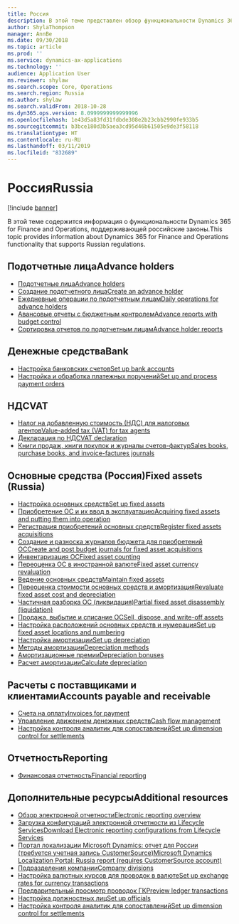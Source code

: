 ```yaml
---
title: Россия
description: В этой теме представлен обзор функциональности Dynamics 365 for Finance and Operations, относящейся к России.
author: ShylaThompson
manager: AnnBe
ms.date: 09/30/2018
ms.topic: article
ms.prod: ''
ms.service: dynamics-ax-applications
ms.technology: ''
audience: Application User
ms.reviewer: shylaw
ms.search.scope: Core, Operations
ms.search.region: Russia
ms.author: shylaw
ms.search.validFrom: 2018-10-28
ms.dyn365.ops.version: 8.0999999999999996
ms.openlocfilehash: 1e43d5a83fd31fdbde308e2b23cbb2990fe933b5
ms.sourcegitcommit: b3bce180d3b5aea3cd95d46b61505e9de3f58118
ms.translationtype: HT
ms.contentlocale: ru-RU
ms.lasthandoff: 03/11/2019
ms.locfileid: "832689"
---
```

# <a name="russia"></a><span data-ttu-id="bcd80-103">Россия</span><span class="sxs-lookup"><span data-stu-id="bcd80-103">Russia</span></span>

[!include [banner](../includes/banner.md)]

<span data-ttu-id="bcd80-104">В этой теме содержится информация о функциональности Dynamics 365 for Finance and Operations, поддерживающей российские законы.</span><span class="sxs-lookup"><span data-stu-id="bcd80-104">This topic provides information about Dynamics 365 for Finance and Operations functionality that supports Russian regulations.</span></span> 

## <a name="advance-holders"></a><span data-ttu-id="bcd80-105">Подотчетные лица</span><span class="sxs-lookup"><span data-stu-id="bcd80-105">Advance holders</span></span>

- [<span data-ttu-id="bcd80-106">Подотчетные лица</span><span class="sxs-lookup"><span data-stu-id="bcd80-106">Advance holders</span></span>](rus-advance-holders.md)
- [<span data-ttu-id="bcd80-107">Создание подотчетного лица</span><span class="sxs-lookup"><span data-stu-id="bcd80-107">Create an advance holder</span></span>](emea-advance-holders.md#create-an-advance-holder)
- [<span data-ttu-id="bcd80-108">Ежедневные операции по подотчетным лицам</span><span class="sxs-lookup"><span data-stu-id="bcd80-108">Daily operations for advance holders</span></span>](rus-advance-holders-daily-operations.md)
- [<span data-ttu-id="bcd80-109">Авансовые отчеты с бюджетным контролем</span><span class="sxs-lookup"><span data-stu-id="bcd80-109">Advance reports with budget control</span></span>](rus-advance-holders-reports-dailyops.md)
- [<span data-ttu-id="bcd80-110">Сортировка отчетов по подотчетным лицам</span><span class="sxs-lookup"><span data-stu-id="bcd80-110">Advance holder reports</span></span>](rus-local-management-reports-primary-forms.md)

## <a name="bank"></a><span data-ttu-id="bcd80-111">Денежные средства</span><span class="sxs-lookup"><span data-stu-id="bcd80-111">Bank</span></span>

- [<span data-ttu-id="bcd80-112">Настройка банковских счетов</span><span class="sxs-lookup"><span data-stu-id="bcd80-112">Set up bank accounts</span></span>](rus-local-settings-requisites-bank-module.md)
- [<span data-ttu-id="bcd80-113">Настройка и обработка платежных поручений</span><span class="sxs-lookup"><span data-stu-id="bcd80-113">Set up and process payment orders</span></span>](https://docs.microsoft.com/en-us/dynamics365/unified-operations/financials/localizations/rus-payment-order-settings-processing)

## <a name="vat"></a><span data-ttu-id="bcd80-114">НДС</span><span class="sxs-lookup"><span data-stu-id="bcd80-114">VAT</span></span>

- [<span data-ttu-id="bcd80-115">Налог на добавленную стоимость (НДС) для налоговых агентов</span><span class="sxs-lookup"><span data-stu-id="bcd80-115">Value-added tax (VAT) for tax agents</span></span>](rus-tax-agent.md)
- [<span data-ttu-id="bcd80-116">Декларация по НДС</span><span class="sxs-lookup"><span data-stu-id="bcd80-116">VAT declaration</span></span>](https://docs.microsoft.com/en-us/dynamics365/unified-operations/financials/localizations/rus-VAT-declaration)
- [<span data-ttu-id="bcd80-117">Книги продаж, книги покупок и журналы счетов-фактур</span><span class="sxs-lookup"><span data-stu-id="bcd80-117">Sales books, purchase books, and invoice-factures journals</span></span>](rus-sales-books-purchase-books.md)

## <a name="fixed-assets-russia"></a><span data-ttu-id="bcd80-118">Основные средства (Россия)</span><span class="sxs-lookup"><span data-stu-id="bcd80-118">Fixed assets (Russia)</span></span>
- [<span data-ttu-id="bcd80-119">Настройка основных средств</span><span class="sxs-lookup"><span data-stu-id="bcd80-119">Set up fixed assets</span></span>](rus-set-up-fixed-assets.md)
- [<span data-ttu-id="bcd80-120">Приобретение ОС и их ввод в эксплуатацию</span><span class="sxs-lookup"><span data-stu-id="bcd80-120">Acquiring fixed assets and putting them into operation</span></span>](rus-fixed-asset-acquisition.md)
- [<span data-ttu-id="bcd80-121">Регистрация приобретений основных средств</span><span class="sxs-lookup"><span data-stu-id="bcd80-121">Register fixed assets acquisitions</span></span>](rus-register-acquisition.md)
- [<span data-ttu-id="bcd80-122">Создание и разноска журналов бюджета для приобретений ОС</span><span class="sxs-lookup"><span data-stu-id="bcd80-122">Create and post budget journals for fixed asset acquisitions</span></span>](rus-post-budget-fixed-asset-acquisition.md)
- [<span data-ttu-id="bcd80-123">Инвентаризация ОС</span><span class="sxs-lookup"><span data-stu-id="bcd80-123">Fixed asset counting</span></span>](rus-fixed-assets-counting.md)
- [<span data-ttu-id="bcd80-124">Переоценка ОС в иностранной валюте</span><span class="sxs-lookup"><span data-stu-id="bcd80-124">Fixed asset currency revaluation</span></span>](rus-fixed-asset-currency-revaluation.md)
- [<span data-ttu-id="bcd80-125">Ведение основных средств</span><span class="sxs-lookup"><span data-stu-id="bcd80-125">Maintain fixed assets</span></span>](rus-maintain-fixed-assets.md)
- [<span data-ttu-id="bcd80-126">Переоценка стоимости основных средств и амортизация</span><span class="sxs-lookup"><span data-stu-id="bcd80-126">Revaluate fixed asset cost and depreciation</span></span>](rus-fixed-assets-revaluation.md)
- [<span data-ttu-id="bcd80-127">Частичная разборка ОС (ликвидация)</span><span class="sxs-lookup"><span data-stu-id="bcd80-127">Partial fixed asset disassembly (liquidation)</span></span>](rus-fixed-assets-disassembly.md)
- [<span data-ttu-id="bcd80-128">Продажа, выбытие и списание ОС</span><span class="sxs-lookup"><span data-stu-id="bcd80-128">Sell, dispose, and write-off assets</span></span>](rus-sell-dispose-write-off-fixed-assets.md)
- [<span data-ttu-id="bcd80-129">Настройка расположений основных средств и нумерация</span><span class="sxs-lookup"><span data-stu-id="bcd80-129">Set up fixed asset locations and numbering</span></span>](rus-fixed-assets-locations-numbering.md)
- [<span data-ttu-id="bcd80-130">Настройка амортизации</span><span class="sxs-lookup"><span data-stu-id="bcd80-130">Set up depreciation</span></span>](rus-depreciation-setup.md)
- [<span data-ttu-id="bcd80-131">Методы амортизации</span><span class="sxs-lookup"><span data-stu-id="bcd80-131">Depreciation methods</span></span>](rus-depreciation-methods.md)
- [<span data-ttu-id="bcd80-132">Амортизационные премии</span><span class="sxs-lookup"><span data-stu-id="bcd80-132">Depreciation bonuses</span></span>](rus-bonus-depreciation.md)
- [<span data-ttu-id="bcd80-133">Расчет амортизации</span><span class="sxs-lookup"><span data-stu-id="bcd80-133">Calculate depreciation</span></span>](rus-depreciation-calculation.md)

## <a name="accounts-payable-and-receivable"></a><span data-ttu-id="bcd80-134">Расчеты с поставщиками и клиентами</span><span class="sxs-lookup"><span data-stu-id="bcd80-134">Accounts payable and receivable</span></span>
- [<span data-ttu-id="bcd80-135">Счета на оплату</span><span class="sxs-lookup"><span data-stu-id="bcd80-135">Invoices for payment</span></span>](rus-invoice-payment.md)
- [<span data-ttu-id="bcd80-136">Управление движением денежных средств</span><span class="sxs-lookup"><span data-stu-id="bcd80-136">Cash flow management</span></span>](rus-cash-flow.md)
- [<span data-ttu-id="bcd80-137">Настройка контроля аналитик для сопоставлений</span><span class="sxs-lookup"><span data-stu-id="bcd80-137">Set up dimension control for settlements</span></span>](rus-transactions-settlement-date.md)

## <a name="reporting"></a><span data-ttu-id="bcd80-138">Отчетность</span><span class="sxs-lookup"><span data-stu-id="bcd80-138">Reporting</span></span>

- [<span data-ttu-id="bcd80-139">Финансовая отчетность</span><span class="sxs-lookup"><span data-stu-id="bcd80-139">Financial reporting</span></span>](rus-financial-reports.md)

## <a name="additional-resources"></a><span data-ttu-id="bcd80-140">Дополнительные ресурсы</span><span class="sxs-lookup"><span data-stu-id="bcd80-140">Additional resources</span></span>

- [<span data-ttu-id="bcd80-141">Обзор электронной отчетности</span><span class="sxs-lookup"><span data-stu-id="bcd80-141">Electronic reporting overview</span></span>](../../dev-itpro/analytics/general-electronic-reporting.md)
- [<span data-ttu-id="bcd80-142">Загрузка конфигураций электронной отчетности из Lifecycle Services</span><span class="sxs-lookup"><span data-stu-id="bcd80-142">Download Electronic reporting configurations from Lifecycle Services</span></span>](../../dev-itpro/analytics/download-electronic-reporting-configuration-lcs.md)
- [<span data-ttu-id="bcd80-143">Портал локализации Microsoft Dynamics: отчет для России (требуется учетная запись CustomerSource)</span><span class="sxs-lookup"><span data-stu-id="bcd80-143">Microsoft Dynamics Localization Portal: Russia report (requires CustomerSource account)</span></span>](https://mbs.microsoft.com/files/customer/AX/Support/supportnews/RussianFederation.html)
- [<span data-ttu-id="bcd80-144">Подразделения компании</span><span class="sxs-lookup"><span data-stu-id="bcd80-144">Company divisions</span></span>](rus-company-divisions.md)
- [<span data-ttu-id="bcd80-145">Настройка валютных курсов для проводок в валюте</span><span class="sxs-lookup"><span data-stu-id="bcd80-145">Set up exchange rates for currency transactions</span></span>](rus-exchange-difference.md)
- [<span data-ttu-id="bcd80-146">Предварительный просмотр проводок ГК</span><span class="sxs-lookup"><span data-stu-id="bcd80-146">Preview ledger transactions</span></span>](rus-ledger-transactions-preview.md)
- [<span data-ttu-id="bcd80-147">Настройка должностных лиц</span><span class="sxs-lookup"><span data-stu-id="bcd80-147">Set up officials</span></span>](rus-officials.md)
- [<span data-ttu-id="bcd80-148">Настройка контроля аналитик для сопоставлений</span><span class="sxs-lookup"><span data-stu-id="bcd80-148">Set up dimension control for settlements</span></span>](rus-transactions-settlement-date.md)

